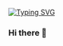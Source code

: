 [![Typing SVG](https://readme-typing-svg.demolab.com?font=Fira+Code&size=24&duration=4500&pause=10000&color=33F7D1&random=false&width=500&lines=Hi+I'm+Warud%2C+Welcome+to+my+GitHub)](https://git.io/typing-svg)

### Hi there 👋

<!--
**warudd/warudd** is a ✨ _special_ ✨ repository because its `README.md` (this file) appears on your GitHub profile.

Here are some ideas to get you started:

- 🔭 I’m currently working on ...
- 🌱 I’m currently learning ...
- 👯 I’m looking to collaborate on ...
- 🤔 I’m looking for help with ...
- 💬 Ask me about ...
- 📫 How to reach me: ...
- 😄 Pronouns: ...
- ⚡ Fun fact: ...
-->
